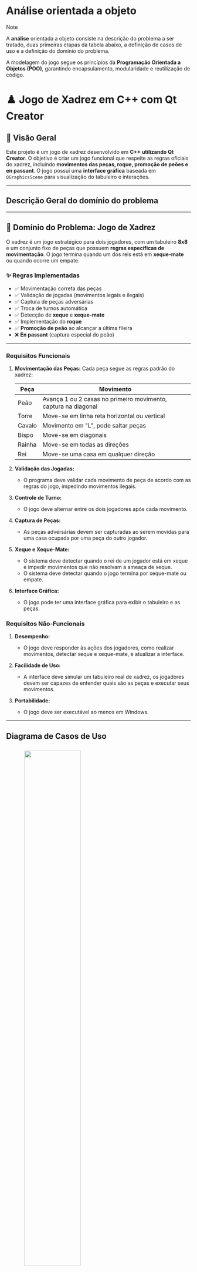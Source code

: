 # Análise orientada a objeto
> [!NOTE]
> <p>A <strong>análise</strong> orientada a objeto consiste na descrição do problema a ser tratado, duas primeiras etapas da tabela abaixo, a definição de casos de uso e a definição do domínio do problema.</p>
A modelagem do jogo segue os princípios da **Programação Orientada a Objetos (POO)**, garantindo encapsulamento, modularidade e reutilização de código. 

# ♟️ Jogo de Xadrez em C++ com Qt Creator

## 📌 Visão Geral

Este projeto é um jogo de xadrez desenvolvido em **C++ utilizando Qt Creator**. O objetivo é criar um jogo funcional que respeite as regras oficiais do xadrez, incluindo **movimentos das peças, roque, promoção de peões e en passant**. O jogo possui uma **interface gráfica** baseada em `QGraphicsScene` para visualização do tabuleiro e interações.

---

## Descrição Geral do domínio do problema

---

## 🎯 **Domínio do Problema: Jogo de Xadrez**

O xadrez é um jogo estratégico para dois jogadores, com um tabuleiro **8x8** e um conjunto fixo de peças que possuem **regras específicas de movimentação**. O jogo termina quando um dos reis está em **xeque-mate** ou quando ocorre um empate.

### ✨ **Regras Implementadas**
- ✅ Movimentação correta das peças
- ✅ Validação de jogadas (movimentos legais e ilegais)
- ✅ Captura de peças adversárias
- ✅ Troca de turnos automática
- ✅ Detecção de **xeque** e **xeque-mate**
- ✅ Implementação do **roque**
- ✅ **Promoção de peão** ao alcançar a última fileira
- ❌ **En passant** (captura especial do peão)

---

### Requisitos Funcionais

1. **Movimentação das Peças:**
    Cada peça segue as regras padrão do xadrez:

    | Peça   | Movimento                                       |
    |--------|-----------------------------------------------|
    | Peão   | Avança 1 ou 2 casas no primeiro movimento, captura na diagonal |
    | Torre  | Move-se em linha reta horizontal ou vertical |
    | Cavalo | Movimento em "L", pode saltar peças         |
    | Bispo  | Move-se em diagonais                         |
    | Rainha | Move-se em todas as direções                |
    | Rei    | Move-se uma casa em qualquer direção        |


2. **Validação das Jogadas:**
    - O programa deve validar cada movimento de peça de acordo com as regras do jogo, impedindo movimentos ilegais.

3. **Controle de Turno:**
    - O jogo deve alternar entre os dois jogadores após cada movimento.

4. **Captura de Peças:**
    - As peças adversárias devem ser capturadas ao serem movidas para uma casa ocupada por uma peça do outro jogador.

5. **Xeque e Xeque-Mate:**
    - O sistema deve detectar quando o rei de um jogador está em xeque e impedir movimentos que não resolvam a ameaça de xeque.
    - O sistema deve detectar quando o jogo termina por xeque-mate ou empate.

6. **Interface Gráfica:**
    - O jogo pode ter uma interface gráfica para exibir o tabuleiro e as peças.

### Requisitos Não-Funcionais

1. **Desempenho:**
    - O jogo deve responder às ações dos jogadores, como realizar movimentos, detectar xeque e xeque-mate, e atualizar a interface.

2. **Facilidade de Uso:**
    - A interface deve simular um tabuleiro real de xadrez, os jogadores devem ser capazes de entender quais são as peças e executar seus movimentos.

3. **Portabilidade:**
    - O jogo deve ser executável ao menos em Windows.

---

## Diagrama de Casos de Uso

<figure>
  <img src="img/diagrama_casos_de_uso.png" width="60%" style="padding: 10px">
  <figcaption>Diagrama de Casos de Uso - Jogo de Xadrez</figcaption>
</figure>

### Atores

- **Jogador 1**: O jogador que controla as peças brancas, iniciando sempre a partida.
- **Jogador 2**: O jogador que controla as peças pretas, sempre é o segundo a iniciar a partida.

### Casos de Uso

#### 1. Início de Jogo

- Ao iniciar a partida, o sistema deve apresentar um tabuleiro de xadrez com dimensões de 8 x 8 casas, sendo estas alternadas entre casas pretas e brancas, com as peças dispostas nas posições oficiais do xadrez e com ícones reconhecíveis. O sistema também garante que a primeira jogada seja realizada obrigatoriamente pelo jogador com as peças brancas.

#### 2. Movimentar Peça
- O jogador move uma peça de acordo com as regras do xadrez.

#### 3. Validar Movimento
- Após a jogada de cada participante, o sistema deve conferir se o movimento da peça é válido de acordo com as regras do xadrez, que são:
    - **Peão**: Anda uma casa para frente, exceto na jogada de abertura, onde ele pode andar duas casas.
    - **Torre**: Move-se por n casas livres no eixo "X" (cima e baixo) e no eixo "Y" (direita e esquerda).
    - **Cavalo**: Move-se em um formato de "L" (duas casas no eixo "Y" ou "X" e a casa de destino sendo imediatamente à direita ou à esquerda), podendo pular por cima de outras peças, desde que a casa de destino esteja livre de peças da mesma cor.
    - **Bispo**: Move-se em diagonal por n casas livres de sua cor no tabuleiro.
    - **Rainha**: Move-se por n casas livres no eixo "X", eixo "Y" e diagonais.
    - **Rei**: Move-se uma casa livre de sua cor no tabuleiro no eixo "X", eixo "Y" e diagonais.
- O sistema valida a jogada e atualiza o estado do tabuleiro. Caso a movimentação seja inválida, o sistema impede o movimento.

#### 4. Capturar Peça
- O sistema verifica se há uma peça adversária ocupando a casa de destino de uma peça movimentada. Caso haja, ela é capturada e removida do tabuleiro.

#### 5. Detectar Xeque
- O sistema verifica se o rei de um jogador está em xeque, ou seja, se está sob a ameaça de ser capturado por uma peça adversária. Se isso ocorrer, o sistema impede que o jogador faça movimentos que não resolvam o xeque.

#### 6. Detectar Xeque-Mate
- O sistema verifica se o rei está em uma situação de xeque-mate, ou seja, se o rei inimigo está em uma posição ameaçada que não pode ser revertida. Caso isso aconteça, o sistema declara a vitória do jogador adversário e encerra a partida.

#### 7. Alternar Turno
- Caso a jogada tenha sido legal, não haja mais nenhuma ameaça de xeque e não tenha ocorrido um xeque-mate, o sistema alterna o turno entre os dois jogadores.

---

### Fluxo de Trabalho

1. O sistema inicia o jogo mostrando o tabuleiro com as peças em posição inicial;
2. O jogador de brancas faz seu movimento (Movimentar Peça);
3. O sistema valida este movimento (Validar Movimento);
4. Se o movimento for válido, o sistema alterna o turno;
5. O jogador de pretas faz seu movimento (Movimentar Peça), e o processo se repete;
6. Durante o jogo, o sistema verifica se houve capturas de peças (Capturar Peças), se o rei está em xeque (Detectar Xeque) ou se ocorreu xeque-mate (Detectar Xeque-Mate);
7. Caso haja xeque, o jogador alvo deve resolver a situação para a partida prosseguir;
8. Caso o jogador não consiga se evadir do xeque, ocorre o xeque-mate, resultando na vitória do jogador adversário e encerrando a partida.

---

<div align="center">

[Retroceder](README.md) | [Avançar](projeto.md)

</div>
